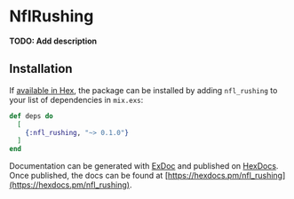 # NflRushing

**TODO: Add description**

## Installation

If [available in Hex](https://hex.pm/docs/publish), the package can be installed
by adding `nfl_rushing` to your list of dependencies in `mix.exs`:

```elixir
def deps do
  [
    {:nfl_rushing, "~> 0.1.0"}
  ]
end
```

Documentation can be generated with [ExDoc](https://github.com/elixir-lang/ex_doc)
and published on [HexDocs](https://hexdocs.pm). Once published, the docs can
be found at [https://hexdocs.pm/nfl_rushing](https://hexdocs.pm/nfl_rushing).

